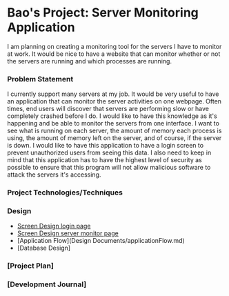 # Bao's Project: Server Monitoring Application

I am planning on creating a monitoring tool for the servers I have to monitor at work. It would be nice to have a website that can monitor whether or not the servers are running and which processes are running.

### Problem Statement

I currently support many servers at my job. It would be very useful to have an application that can monitor the server activities on one webpage. Often times, end users will discover that servers are performing slow or have completely crashed before I do. I would like to have this knowledge as it's happening and be able to monitor the servers from one interface. I want to see what is running on each server, the amount of memory each process is using, the amount of memory left on the server, and of course, if the server is down. I would like to have this application to have a login screen to prevent unauthorized users from seeing this data. I also need to keep in mind that this application has to have the highest level of security as possible to ensure that this program will not allow malicious software to attack the servers it's accessing. 



### Project Technologies/Techniques

### Design

* [Screen Design login page](images/login.jpg)
* [Screen Design server monitor page](images/serverMonitor_page.jpg)
* [Application Flow](Design Documents/applicationFlow.md)
* [Database Design]

### [Project Plan]

### [Development Journal]
